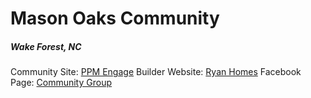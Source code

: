# Mason Oaks Community
##### Wake Forest, NC

Community Site: [PPM Engage](https://engage.goenumerate.com/s/masonoaks/)
Builder Website: [Ryan Homes](https://www.ryanhomes.com/new-homes/communities/10222120151676/north-carolina/wake-forest/mason-oaks)
Facebook Page: [Community Group](https://www.facebook.com/groups/812101052685107)

